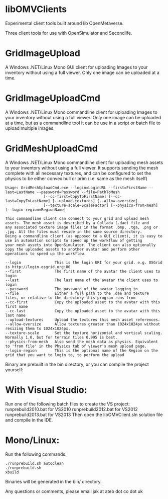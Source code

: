 # libOMVClients
Experimental client tools built around lib OpenMetaverse.

Three client tools for use with OpenSimulator and Secondlife.


# GridImageUpload

A Windows .NET/Linux Mono GUI client for uploading Images to your inventory without using a full viewer.
Only one image can be uploaded at a time.

# GridImageUploadCmd

A Windows .NET/Linux Mono commandline client for uploading Images to your inventory without using a full viewer.
Only one image can be uploaded at a time, but as a commandline tool it can be use in a script or batch file to upload multiple images.

# GridMeshUploadCmd

A Windows .NET/Linux Mono commandline client for uploading mesh assets to your inventory without using a full viewer.
It supports sending the mesh complete with all necessary textures, and can be configured to set the physics to be either convex hull or prim (i.e. same as the mesh itself)


	Usage: GridMeshUploadCmd.exe --login=LoginURL --first=FirstName --last=LastName --password=Password --file=PathToMesh
				     [--cc-first=CopyToFirstName] [--cc-last=CopyToLastName] [--upload-textures] [--allow-oversize]
				     [--texture-scale=ScaleFactor] [--physics-from-mesh] [--login-region=RegionName]                                          

	This commandline client can connect to your grid and upload mesh assets. The mesh asset is described by a Collada (.dae) file and
	any associated texture image files in the format .bmp, .tga, .png or .jpg. All the files must reside in the same source directory.
	Being a commandline client (as opposed to a GUI client), it is easy to use in automation scripts to speed up the workflow of getting
	your mesh assets into OpenSimulator. The client can also optionally copy the uploaded assets to another avatar and perform other
	operations to speed up the workflow.

	--login               This is the login URI for your grid. e.g. OSGrid is http://login.osgrid.org:80
	--first               The first name of the avatar the client uses to login
	--last                The last name of the avatar the client uses to login
	--password            The password of the avatar logging in
	--file                Either a full path to the .dae and texture files, or relative to the directory this program runs from
	--cc-first            Copy the uploaded asset to the avatar with this first name
	--cc-last             Copy the uploaded asset to the avatar with this last name
	--upload-textures     Upload the textures this mesh asset references.
	--allow-oversize      Allow textures greater than 1024x1024px without resizing them to 1024x1024px.
	--texture-scale       Set the texture horizontal and vertical scaling. Normally 1.0, but for terrain tiles 0.995 is best.
	--physics-from-mesh   Also send the mesh data as physics. Equivalent to 'from file' in the Physics tab of viewer's mesh upload page.
	--login-region        This is the optional name of the Region on the grid that you want to login to, to perform the upload


Binary are prebuilt in the bin directory, or you can compile the project yourself:

# With Visual Studio:

Run one of the following batch files to create the VS project:
runprebuild2010.bat for VS2010
runprebuild2012.bat for VS2012
runprebuild2013.bat for VS2013
Then open the libOMVClient.sln solution file and compile in the IDE.

# Mono/Linux:

Run the following commands:

	./runprebuild.sh autoclean
	./runprebuild.sh
	xbuild

Binaries will be generated in the bin/ directory.

Any questions or comments, please email jak at ateb dot co dot uk

